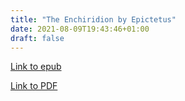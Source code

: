 ```yaml
---
title: "The Enchiridion by Epictetus"
date: 2021-08-09T19:43:46+01:00
draft: false
---
```


[Link to epub](/rdk_website/books/the_enchiridion.epub)

[Link to PDF](/rdk_website/books/the_enchiridion.pdf)
